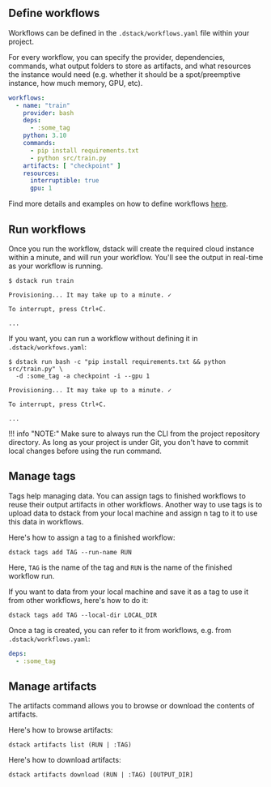 ## Define workflows

Workflows can be defined in the `.dstack/workflows.yaml` file within your 
project.

For every workflow, you can specify the provider, dependencies, commands, what output folders to store
as artifacts, and what resources the instance would need (e.g. whether it should be a 
spot/preemptive instance, how much memory, GPU, etc).

```yaml
workflows:
  - name: "train"
    provider: bash
    deps:
      - :some_tag
    python: 3.10
    commands:
      - pip install requirements.txt
      - python src/train.py
    artifacts: [ "checkpoint" ]
    resources:
      interruptible: true
      gpu: 1
```

Find more details and examples on how to define workflows [here](workflows/index.md).

## Run workflows

Once you run the workflow, dstack will create the required cloud instance within a minute,
and will run your workflow. You'll see the output in real-time as your 
workflow is running.

```shell
$ dstack run train

Provisioning... It may take up to a minute. ✓

To interrupt, press Ctrl+C.

...
```

If you want, you can run a workflow without defining it in `.dstack/workfows.yaml`:

```shell
$ dstack run bash -c "pip install requirements.txt && python src/train.py" \
  -d :some_tag -a checkpoint -i --gpu 1

Provisioning... It may take up to a minute. ✓

To interrupt, press Ctrl+C.

...
```

!!! info "NOTE:"
    Make sure to always run the CLI from the project repository directory.
    As long as your project is under Git, you don't have to commit local changes before using the run command.

## Manage tags

Tags help managing data. You can assign tags to finished workflows to reuse their output artifacts 
in other workflows. Another way to use tags is to upload data to dstack from your local machine
and assign n tag to it to use this data in workflows.

Here's how to assign a tag to a finished workflow:

```shell
dstack tags add TAG --run-name RUN
```

Here, `TAG` is the name of the tag and `RUN` is the name of the finished workflow run.

If you want to data from your local machine and save it as a tag to use it from other workflows,
here's how to do it:

```shell
dstack tags add TAG --local-dir LOCAL_DIR
```

Once a tag is created, you can refer to it from workflows, e.g. from `.dstack/workflows.yaml`:

```yaml
deps:
  - :some_tag
```

## Manage artifacts

The artifacts command allows you to browse or download the contents of artifacts.

Here's how to browse artifacts:

```shell
dstack artifacts list (RUN | :TAG)
```

Here's how to download artifacts:

```shell
dstack artifacts download (RUN | :TAG) [OUTPUT_DIR]
```
